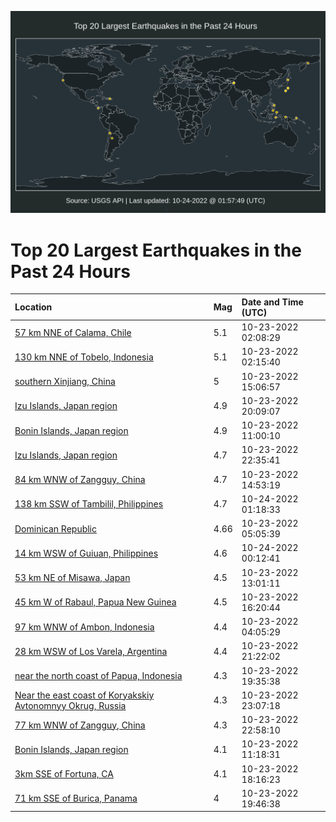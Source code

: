 ![Map](./map.png)

# Top 20 Largest Earthquakes in the Past 24 Hours

| Location | Mag | Date and Time (UTC) |
|:---|:---|:---|
| [57 km NNE of Calama, Chile](https://earthquake.usgs.gov/earthquakes/eventpage/us6000ivuq) | 5.1 | 10-23-2022 02:08:29 |
| [130 km NNE of Tobelo, Indonesia](https://earthquake.usgs.gov/earthquakes/eventpage/us6000ivus) | 5.1 | 10-23-2022 02:15:40 |
| [southern Xinjiang, China](https://earthquake.usgs.gov/earthquakes/eventpage/us6000ivxq) | 5 | 10-23-2022 15:06:57 |
| [Izu Islands, Japan region](https://earthquake.usgs.gov/earthquakes/eventpage/us6000ivym) | 4.9 | 10-23-2022 20:09:07 |
| [Bonin Islands, Japan region](https://earthquake.usgs.gov/earthquakes/eventpage/us6000ivwx) | 4.9 | 10-23-2022 11:00:10 |
| [Izu Islands, Japan region](https://earthquake.usgs.gov/earthquakes/eventpage/us6000ivzf) | 4.7 | 10-23-2022 22:35:41 |
| [84 km WNW of Zangguy, China](https://earthquake.usgs.gov/earthquakes/eventpage/us6000ivxl) | 4.7 | 10-23-2022 14:53:19 |
| [138 km SSW of Tambilil, Philippines](https://earthquake.usgs.gov/earthquakes/eventpage/us6000ivzw) | 4.7 | 10-24-2022 01:18:33 |
| [Dominican Republic](https://earthquake.usgs.gov/earthquakes/eventpage/pr2022296000) | 4.66 | 10-23-2022 05:05:39 |
| [14 km WSW of Guiuan, Philippines](https://earthquake.usgs.gov/earthquakes/eventpage/us6000ivzs) | 4.6 | 10-24-2022 00:12:41 |
| [53 km NE of Misawa, Japan](https://earthquake.usgs.gov/earthquakes/eventpage/us6000ivxe) | 4.5 | 10-23-2022 13:01:11 |
| [45 km W of Rabaul, Papua New Guinea](https://earthquake.usgs.gov/earthquakes/eventpage/us6000ivy0) | 4.5 | 10-23-2022 16:20:44 |
| [97 km WNW of Ambon, Indonesia](https://earthquake.usgs.gov/earthquakes/eventpage/us6000ivv6) | 4.4 | 10-23-2022 04:05:29 |
| [28 km WSW of Los Varela, Argentina](https://earthquake.usgs.gov/earthquakes/eventpage/us6000ivz4) | 4.4 | 10-23-2022 21:22:02 |
| [near the north coast of Papua, Indonesia](https://earthquake.usgs.gov/earthquakes/eventpage/us6000ivyi) | 4.3 | 10-23-2022 19:35:38 |
| [Near the east coast of Koryakskiy Avtonomnyy Okrug, Russia](https://earthquake.usgs.gov/earthquakes/eventpage/us6000ivzl) | 4.3 | 10-23-2022 23:07:18 |
| [77 km WNW of Zangguy, China](https://earthquake.usgs.gov/earthquakes/eventpage/us6000ivze) | 4.3 | 10-23-2022 22:58:10 |
| [Bonin Islands, Japan region](https://earthquake.usgs.gov/earthquakes/eventpage/us6000ivx1) | 4.1 | 10-23-2022 11:18:31 |
| [3km SSE of Fortuna, CA](https://earthquake.usgs.gov/earthquakes/eventpage/nc73798306) | 4.1 | 10-23-2022 18:16:23 |
| [71 km SSE of Burica, Panama](https://earthquake.usgs.gov/earthquakes/eventpage/us6000ivyj) | 4 | 10-23-2022 19:46:38 |
